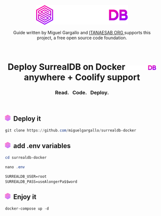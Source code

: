 <br>
<p align="center">
    <a href="https://github.com/miguelgargallo/surrealdb-docker" target="_blank">
        <img width="300" src="/img/light/logo.svg" alt="SurrealDB Logo">
    </a>
    <p align="center">
    <p align="center">
    Guide written by Miguel Gargallo and <a href="https://itamaesan.org" target="_blank"> ITANAESAB ORG </a> supports this project, a free open source code foundation.
    </p>    </p>
</p>
<br>
<h1 align="center">
    <a>Deploy SurrealDB on Docker <a href="https://github.com/miguelgargallo/surrealdb-docker" target="_blank">
        <img src="/img/light/text.svg" height="15" alt="SurrealDB">
    </a> anywhere + Coolify support</h1>
    <h3 align="center">Read. &nbsp; Code. &nbsp; Deploy.</h3>
    <br>

<h2><img height="20" src="/img/whatissurreal.svg">&nbsp;&nbsp;Deploy it</h2>

```powershell
git clone https://github.com/miguelgargallo/surrealdb-docker
```

<h2><img height="20" src="/img/whatissurreal.svg">&nbsp;&nbsp;add .env variables</h2>

```powershell
cd surrealdb-docker
```

```powershell
nano .env
```

```md
SURREALDB_USER=root
SURREALDB_PASS=useAlongerPa$$word
```

<h2><img height="20" src="/img/whatissurreal.svg">&nbsp;&nbsp;Enjoy it</h2>

```powershell
docker-compose up -d
```
